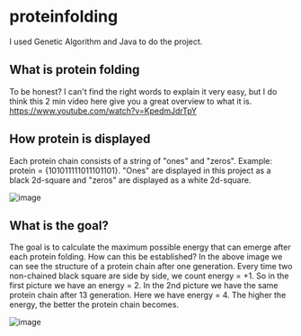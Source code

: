 # proteinfolding

I used Genetic Algorithm and Java to do the project.

## What is protein folding
To be honest? I can't find the right words to explain it very easy, but I do think this 2 min video here give you a great overview to what it is. https://www.youtube.com/watch?v=KpedmJdrTpY

## How protein is displayed
Each protein chain consists of a string of "ones" and "zeros". Example: protein = {101011111011101101}. "Ones" are displayed in this project as a black 2d-square and "zeros" are displayed as a white 2d-square. 

![image](https://github.com/codingPineAppl3/proteinfolding/assets/51518928/9ac3e4fa-d838-4101-a8e1-428cb1be7254)

## What is the goal?
The goal is to calculate the maximum possible energy that can emerge after each protein folding. How can this be established? In the above image we can see the structure of a protein chain after one generation. Every time two non-chained black square are side by side, we count energy = +1. So in the first picture we have an energy = 2. In the 2nd picture we have the same protein chain after 13 generation. Here we have energy = 4. The higher the energy, the better the protein chain becomes.

![image](https://github.com/codingPineAppl3/proteinfolding/assets/51518928/2dbd04c2-a1c1-4a57-a4c9-2b53d8ebda6f)




